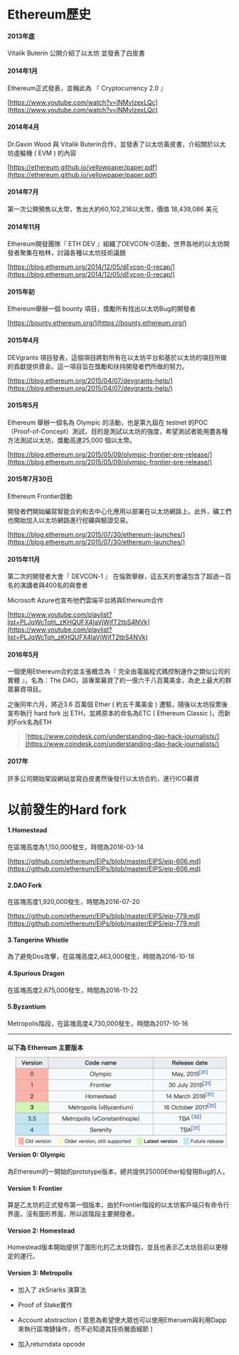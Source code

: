 # Ethereum歷史

#### 2013年底

Vitalik Buterin 公開介紹了以太坊 並發表了白皮書

#### 2014年1月

Ethereum正式發表，並稱此為 『 Cryptocurrency 2.0 』

[https://www.youtube.com/watch?v=lNMvIzexLQc](https://www.youtube.com/watch?v=lNMvIzexLQc)

#### 2014年4月

Dr.Gavin Wood 與 Vitalik Buterin合作，並發表了以太坊黃皮書，介紹關於以太坊虛擬機 \( EVM \) 的內容

[https://ethereum.github.io/yellowpaper/paper.pdf](https://ethereum.github.io/yellowpaper/paper.pdf)

#### 2014年7月

第一次公開預售以太幣，售出大約60,102,216以太幣，價值 18,439,086 美元

#### 2014年11月

Ethereum開發團隊『 ETH DEV 』組織了DEVCON-0活動，世界各地的以太坊開發者聚集在柏林，討論各種以太坊技術議題

[https://blog.ethereum.org/2014/12/05/dξvcon-0-recap/](https://blog.ethereum.org/2014/12/05/dξvcon-0-recap/)

#### 2015年初

Ethereum舉辦一個 bounty 項目，獎勵所有找出以太坊Bug的開發者

[https://bounty.ethereum.org/](https://bounty.ethereum.org/)

#### 2015年4月

DEVgrants 項目發表，這個項目將對所有在以太坊平台和基於以太坊的項目所做的貢獻提供資金。這一項目旨在獎勵和扶持開發者們所做的努力。

[https://blog.ethereum.org/2015/04/07/devgrants-help/](https://blog.ethereum.org/2015/04/07/devgrants-help/)

#### 2015年5月

Ethereum 舉辦一個名為 Olympic 的活動，也是第九屆在 testnet 的POC（Proof-of-Concept）測試，目的是測試以太坊的強度，希望測試者能用盡各種方法測試以太坊，獎勵高達25,000 個以太幣。

[https://blog.ethereum.org/2015/05/09/olympic-frontier-pre-release/](https://blog.ethereum.org/2015/05/09/olympic-frontier-pre-release/)

#### 2015年7月30日

Ethereum Frontier啟動

開發者們開始編寫智能合約和去中心化應用以部署在以太坊網路上。此外，礦工們也開始加入以太坊網路進行挖礦與驗證交易。

[https://blog.ethereum.org/2015/07/30/ethereum-launches/](https://blog.ethereum.org/2015/07/30/ethereum-launches/)

#### 2015年11月

第二次的開發者大會『 DEVCON-1 』 在倫敦舉辦，這五天的會議包含了超過一百名的演講者與400名的與會者

Microsoft Azure也宣布他們雲端平台將與Ethereum合作

[https://www.youtube.com/playlist?list=PLJqWcTqh\_zKHQUFX4IaVjWjfT2tbS4NVk](https://www.youtube.com/playlist?list=PLJqWcTqh_zKHQUFX4IaVjWjfT2tbS4NVk)

#### 2016年5月

一個使用Ethereum合約並主張概念為『 完全由電腦程式碼控制運作之類似公司的實體 』，名為：The DAO，該專案募資了約一億六千八百萬美金，為史上最大的群眾募資項目。

之後同年六月，將近3.6 百萬個 Ether \( 約五千萬美金 \) 遭駭，隨後以太坊投票後宣布執行 hard fork 出 ETH，並將原本的命名為ETC \( Ethereum Classic \)，而新的Fork名為ETH

> [https://www.coindesk.com/understanding-dao-hack-journalists/](https://www.coindesk.com/understanding-dao-hack-journalists/)

#### 2017年

許多公司開始架設網站並寫白皮書然後發行以太坊合約，進行ICO募資

# 以前發生的Hard fork

#### 1.Homestead

在區塊高度為1,150,000發生，時間為2016-03-14

[https://github.com/ethereum/EIPs/blob/master/EIPS/eip-606.md](https://github.com/ethereum/EIPs/blob/master/EIPS/eip-606.md)

#### 2.DAO Fork

在區塊高度1,920,000發生，時間為2016-07-20

[https://github.com/ethereum/EIPs/blob/master/EIPS/eip-779.md](https://github.com/ethereum/EIPs/blob/master/EIPS/eip-779.md)

#### 3.Tangerine Whistle

為了避免Dos攻擊，在區塊高度2,463,000發生，時間為2016-10-18

#### 4.Spurious Dragon

在區塊高度2,675,000發生，時間為2016-11-22

#### 5.Byzantium

Metropolis階段，在區塊高度4,730,000發生，時間為2017-10-16

---

#### 以下為 Ethereum 主要版本![](/assets/0b0cf8fc-3428-4566-96e9-06046c4840aa.png)Version 0: Olympic

為Ethereum的一開始的prototype版本，總共提供25000Ether給發現Bug的人。

#### Version 1: Frontier

算是乙太坊的正式發布第一個版本，由於Frontier階段的以太坊客戶端只有命令行界面，沒有圖形界面，所以該階段主要開發者。

#### Version 2: Homestead

Homestead版本開始提供了圖形化的乙太坊錢包，並且也表示乙太坊目前以更穩定的運行。

#### Version 3: Metropolis

* 加入了 zkSnarks 演算法

* Proof of Stake實作

* Account abstraction \( 意思為希望使大眾也可以使用Etheruem與利用Dapp來執行區塊鏈操作，而不必知道其技術層面細節 \)

* 加入returndata opcode



